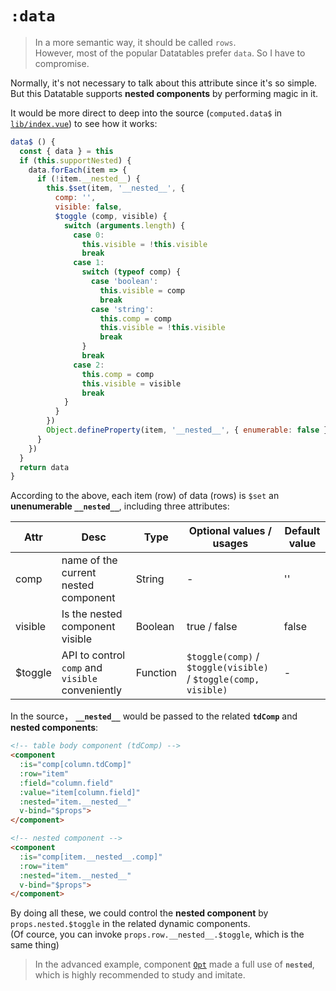 # `:data`

> In a more semantic way, it should be called `rows`.  
> However, most of the popular Datatables prefer `data`. So I have to compromise.

Normally, it's not necessary to talk about this attribute since it's so simple.  
But this Datatable supports **nested components** by performing magic in it.

It would be more direct to deep into the source (`computed.data$` in [`lib/index.vue`](https://github.com/OneWayTech/vue2-datatable/blob/master/lib/index.vue)) to see how it works:

```js
data$ () {
  const { data } = this
  if (this.supportNested) {
    data.forEach(item => {
      if (!item.__nested__) {
        this.$set(item, '__nested__', {
          comp: '',
          visible: false,
          $toggle (comp, visible) {
            switch (arguments.length) {
              case 0:
                this.visible = !this.visible
                break
              case 1:
                switch (typeof comp) {
                  case 'boolean':
                    this.visible = comp
                    break
                  case 'string':
                    this.comp = comp
                    this.visible = !this.visible
                    break
                }
                break
              case 2:
                this.comp = comp
                this.visible = visible
                break
            }
          }
        })
        Object.defineProperty(item, '__nested__', { enumerable: false })
      }
    })
  }
  return data
}
```

According to the above, each item (row) of data (rows) is `$set` an **unenumerable `__nested__`**, including three attributes:

| Attr | Desc | Type | Optional values / usages | Default value |
|---------|--------------|----------|-------------------------------------------------------------|--------|
| comp | name of the current nested component | String | - | '' |
| visible | Is the nested component visible | Boolean | true / false | false |
| $toggle | API to control `comp` and `visible` conveniently | Function | `$toggle(comp)` / `$toggle(visible)` / `$toggle(comp, visible)` | - |

In the source， **`__nested__`** would be passed to the related **`tdComp`** and **nested components**:

```html
<!-- table body component (tdComp) -->
<component
  :is="comp[column.tdComp]"
  :row="item"
  :field="column.field"
  :value="item[column.field]"
  :nested="item.__nested__"
  v-bind="$props">
</component>

<!-- nested component -->
<component
  :is="comp[item.__nested__.comp]"
  :row="item"
  :nested="item.__nested__"
  v-bind="$props">
</component>
```

By doing all these, we could control the **nested component** by `props.nested.$toggle` in the related dynamic components.  
(Of cource, you can invoke `props.row.__nested__.$toggle`, which is the same thing)

> In the advanced example, component [`Opt`](https://github.com/OneWayTech/vue2-datatable/blob/master/examples/src/Advanced/comps/td-Opt.vue) made a full use of **`nested`**, which is highly recommended to study and imitate.
